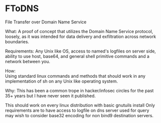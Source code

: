 # FToDNS
File Transfer over Domain Name Service

What:
A proof of concept that utilizes the Domain Name Service protocol, loosely, as it was intended for data delivery and exfiltration across network boundaries.

Requirements:
Any Unix like OS, access to named's logfiles on server side, ability to use host, base64, and general shell primitive commands and a network between you.

How:  
Using standard linux commands and methods that should work in any implementation of sh on any Unix like operating system.


Why:
This has been a common trope in hacker/infosec circles for the past 35+ years but I have never seen it published. 




This should work on every linux distribution with basic gnutuils install
Only requirements are to have access to logfile on dns server used for query
may wish to consider base32 encoding for non bind9 destination servers.